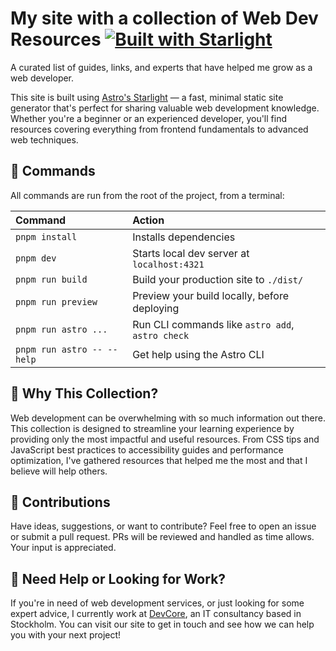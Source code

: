 # My site with a collection of Web Dev Resources [![Built with Starlight](https://astro.badg.es/v2/built-with-starlight/tiny.svg)](https://starlight.astro.build)

A curated list of guides, links, and experts that have helped me grow as a web developer.

This site is built using [Astro's Starlight](https://starlight.astro.build) — a fast, minimal static site generator that's perfect for sharing valuable web development knowledge. Whether you're a beginner or an experienced developer, you'll find resources covering everything from frontend fundamentals to advanced web techniques.

## 🧞 Commands

All commands are run from the root of the project, from a terminal:

| Command                    | Action                                           |
| :------------------------- | :----------------------------------------------- |
| `pnpm install`             | Installs dependencies                            |
| `pnpm dev`                 | Starts local dev server at `localhost:4321`      |
| `pnpm run build`           | Build your production site to `./dist/`          |
| `pnpm run preview`         | Preview your build locally, before deploying     |
| `pnpm run astro ...`       | Run CLI commands like `astro add`, `astro check` |
| `pnpm run astro -- --help` | Get help using the Astro CLI                     |

## 🚀 Why This Collection?

Web development can be overwhelming with so much information out there. This collection is designed to streamline your learning experience by providing only the most impactful and useful resources. From CSS tips and JavaScript best practices to accessibility guides and performance optimization, I've gathered resources that helped me the most and that I believe will help others.

## 👥 Contributions

Have ideas, suggestions, or want to contribute? Feel free to open an issue or submit a pull request. PRs will be reviewed and handled as time allows. Your input is appreciated.

## 💼 Need Help or Looking for Work?

If you're in need of web development services, or just looking for some expert advice, I currently work at [DevCore](https://www.devcore.se/), an IT consultancy based in Stockholm. You can visit our site to get in touch and see how we can help you with your next project!
